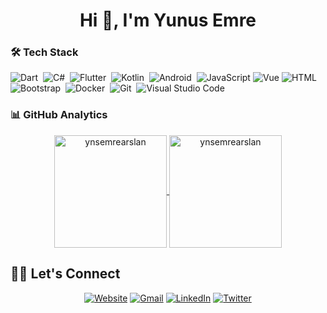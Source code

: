 <h1 align="center">Hi 👋, I'm Yunus Emre</h1>

### 🛠 Tech Stack
![Dart](https://img.shields.io/badge/Dart-05122A?style=flat&logo=dart&logoColor=29B6F6)&nbsp;
![C#](https://img.shields.io/badge/C#-05122A?style=flat&logo=csharp&logoColor=29B6F6)&nbsp;
![Flutter](https://img.shields.io/badge/Flutter-05122A?style=flat&logo=flutter&logoColor=02569B)&nbsp;
![Kotlin](https://img.shields.io/badge/-Kotlin-05122A?style=flat&logo=Kotlin&logoColor=kotlin)&nbsp;
![Android](https://img.shields.io/badge/-Android-05122A?style=flat&logo=android)&nbsp;
![JavaScript](https://img.shields.io/badge/-JavaScript-05122A?style=flat&logo=javascript)
![Vue](https://img.shields.io/badge/-Vue-05122A?style=flat&logo=vue.js)
![HTML](https://img.shields.io/badge/-HTML-05122A?style=flat&logo=HTML5&logoColor=E34F26)&nbsp;
![Bootstrap](https://img.shields.io/badge/-Bootstrap-05122A?style=flat&logo=bootstrap)&nbsp;
![Docker](https://img.shields.io/badge/-Docker-05122A?style=flat&logo=Docker)&nbsp;
![Git](https://img.shields.io/badge/-Git-05122A?style=flat&logo=git)&nbsp;
![Visual Studio Code](https://img.shields.io/badge/-Visual%20Studio%20Code-05122A?style=flat&logo=visual-studio-code&logoColor=007ACC)&nbsp;

### 📊 GitHub Analytics

<p align="center">
<a href="https://github.com/Adem68">
  <img height="180em" align="center" src="https://github-readme-stats.vercel.app/api?username=ynsemrearslan&show_icons=true&locale=en&theme=algolia&include_all_commits=true&count_private=true" alt="ynsemrearslan"/>
  <img height="180em" align="center" src="https://github-readme-stats.vercel.app/api/top-langs?username=ynsemrearslan&show_icons=true&locale=en&layout=compact&langs_count=8&theme=algolia" alt="ynsemrearslan"/>
</a>
</p>

## 🙋‍♀️ Let's Connect
<p align="center">
  <a href="https://yunusemrearslan.info/"><img src="https://img.icons8.com/bubbles/50/000000/web.png" alt="Website"/></a>
	<a href="mailto:yunusemrearslannn@gmail.com"><img src="https://img.icons8.com/bubbles/50/000000/gmail.png" alt="Gmail"/></a>
	<a href="https://tr.linkedin.com/in/yunus-emre-arslan-857223152"><img src="https://img.icons8.com/bubbles/50/000000/linkedin.png" alt="LinkedIn"/></a>
	<a href="https://twitter.com/yunsemrearslan"><img src="https://img.icons8.com/bubbles/50/000000/twitter.png" alt="Twitter"/></a>
	
</p>
